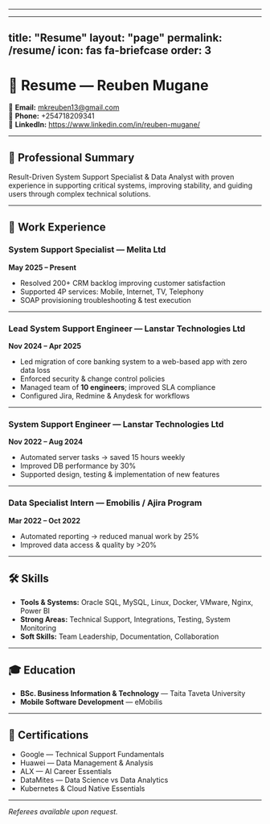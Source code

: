 
---

---
title: "Resume"
layout: "page"
permalink: /resume/
icon: fas fa-briefcase
order: 3
---



# 📌 Resume — Reuben Mugane

📧 **Email:** mkreuben13@gmail.com  
📱 **Phone:** +254718209341  
🔗 **LinkedIn:** https://www.linkedin.com/in/reuben-mugane/

---

## 🎯 Professional Summary
Result-Driven System Support Specialist & Data Analyst with proven experience in supporting critical systems, improving stability, and guiding users through complex technical solutions.

---

## 💼 Work Experience



### **System Support Specialist — Melita Ltd**  
**May 2025 – Present**
- Resolved 200+ CRM backlog improving customer satisfaction
- Supported 4P services: Mobile, Internet, TV, Telephony
- SOAP provisioning troubleshooting & test execution

---

### **Lead System Support Engineer — Lanstar Technologies Ltd**  
**Nov 2024 – Apr 2025**
- Led migration of core banking system to a web-based app with zero data loss
- Enforced security & change control policies
- Managed team of **10 engineers**; improved SLA compliance  
- Configured Jira, Redmine & Anydesk for workflows

---

### **System Support Engineer — Lanstar Technologies Ltd**  
**Nov 2022 – Aug 2024**
- Automated server tasks → saved 15 hours weekly
- Improved DB performance by 30%
- Supported design, testing & implementation of new features

---

### **Data Specialist Intern — Emobilis / Ajira Program**  
**Mar 2022 – Oct 2022**
- Automated reporting → reduced manual work by 25%
- Improved data access & quality by >20%

---

## 🛠 Skills
- **Tools & Systems:** Oracle SQL, MySQL, Linux, Docker, VMware, Nginx, Power BI  
- **Strong Areas:** Technical Support, Integrations, Testing, System Monitoring  
- **Soft Skills:** Team Leadership, Documentation, Collaboration

---

## 🎓 Education
- **BSc. Business Information & Technology** — Taita Taveta University  
- **Mobile Software Development** — eMobilis

---

## 🏅 Certifications
- Google — Technical Support Fundamentals  
- Huawei — Data Management & Analysis  
- ALX — AI Career Essentials  
- DataMites — Data Science vs Data Analytics  
- Kubernetes & Cloud Native Essentials

---

*Referees available upon request.*

